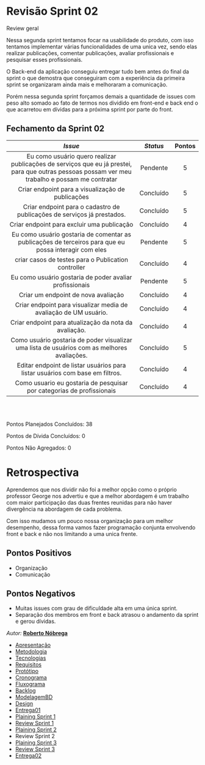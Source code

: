# Revisão Sprint 02
<p align="justify">
Review geral

Nessa segunda sprint tentamos focar na usabilidade do produto, com isso tentamos implementar várias funcionalidades de uma unica vez, sendo elas realizar publicações, comentar publicações, avaliar profissionais e pesquisar esses profissionais.

O Back-end da aplicação conseguiu entregar tudo bem antes do final da sprint o que demostra que conseguiram com a experiência da primeira sprint se organizaram ainda mais e melhoraram a comunicação.

Porém nessa segunda sprint forçamos demais a quantidade de issues com peso alto somado ao fato de termos nos dividido em front-end e back end o que acarretou em dívidas para a próxima sprint por parte do front.

</p>

## Fechamento da Sprint 02    

| _Issue_ | _Status_ | Pontos |
| :-----: | :------: | :----: |
|Eu como usuário quero realizar publicações de serviços que eu já prestei, para que outras pessoas possam ver meu trabalho e possam me contratar|Pendente|5|
|Criar endpoint para a visualização de publicações|Concluído|5|
Criar endpoint para o cadastro de publicações de serviços já prestados.|Concluído|5|
|Criar endpoint para excluir uma publicação|Concluído|4|
|Eu como usuário gostaria de comentar as publicações de terceiros para que eu possa interagir com eles|Pendente|5|
|criar casos de testes para o Publication controller|Concluído|4|
|Eu como usuário gostaria de poder avaliar profissionais|Pendente|5|
|Criar um endpoint de nova avaliação|Concluído|4|
|Criar endpoint para visualizar media de avaliação de UM usuário.|Concluído|4|
|Criar endpoint para atualização da nota da avaliação.|Concluído|4|
|Como usuário gostaria de poder visualizar uma lista de usuários com as melhores avaliações.|Concluído|5|
|Editar endpoint de listar usuários para listar usuários com base em filtros.|Concluído|4|
|Como usuario eu gostaria de pesquisar por categorias de profissionais|Concluído|4|


<br/>
<br/>

Pontos Planejados Concluídos: 38

Pontos de Dívida Concluídos:  0   

Pontos Não Agregados: 0


# Retrospectiva

Aprendemos que nos dividir não foi a melhor opção como o próprio professor George nos advertiu e que a melhor abordagem é um trabalho com maior participação das duas frentes reunidas para não haver divergência na abordagem de cada problema.

Com isso mudamos um pouco nossa organização para um melhor desempenho, dessa forma vamos fazer programação conjunta envolvendo front e back e não nos limitando a uma unica frente.



## Pontos Positivos

  - Organização
  - Comunicação
  
## Pontos Negativos

  - Muitas issues com grau de dificuldade alta em uma única sprint.
  - Separação dos membros em front e back atrasou o andamento da sprint e gerou dívidas.




*Autor:* **[Roberto Nóbrega](https://github.com/Sayuck)**

- [Apresentação](/Apresentacao.MD)
- [Metodologia](/Metodologia.MD)
- [Tecnologias](/Tecnologias.MD)
- [Requisitos](/Requisitos.MD)
- [Protótipo](/Prototipo.MD)
- [Cronograma](/Cronograma.MD)
- [Fluxograma](/Fluxograma.MD)
- [Backlog](/Backlog.MD)
- [ModelagemBD](/DER-DLD.MD)
- [Design](/Design.md)
- [Entrega01](/Entrega01.MD)
- [Plaining Sprint 1](/Plaining_Sprint1.MD)
- [Review Sprint 1](/Review01.MD)
- [Plaining Sprint 2](/Plaining_Sprint2.MD)
- Review Sprint 2
- [Plaining Sprint 3](/Plaining_Sprint3.MD)
- [Review Sprint 3](/Review03.MD)
- [Entrega02](/Entrega02.MD)